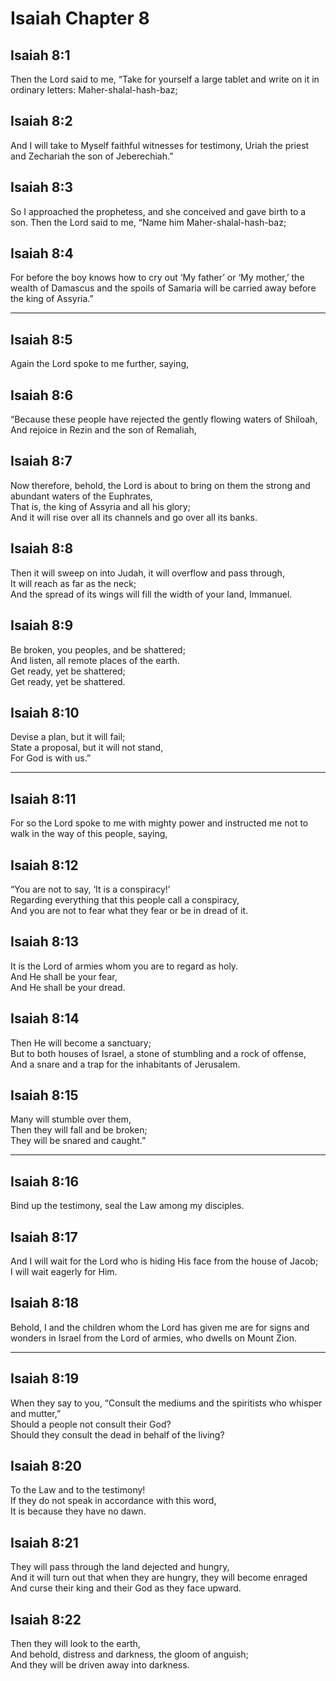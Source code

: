 # Isaiah Chapter 8

## Isaiah 8:1  
Then the Lord said to me, “Take for yourself a large tablet and write on it in ordinary letters: Maher-shalal-hash-baz;

## Isaiah 8:2  
And I will take to Myself faithful witnesses for testimony, Uriah the priest and Zechariah the son of Jeberechiah.”

## Isaiah 8:3  
So I approached the prophetess, and she conceived and gave birth to a son. Then the Lord said to me, “Name him Maher-shalal-hash-baz;

## Isaiah 8:4  
For before the boy knows how to cry out ‘My father’ or ‘My mother,’ the wealth of Damascus and the spoils of Samaria will be carried away before the king of Assyria.”

---

## Isaiah 8:5  
Again the Lord spoke to me further, saying,

## Isaiah 8:6  
“Because these people have rejected the gently flowing waters of Shiloah,  
And rejoice in Rezin and the son of Remaliah,

## Isaiah 8:7  
Now therefore, behold, the Lord is about to bring on them the strong and abundant waters of the Euphrates,  
That is, the king of Assyria and all his glory;  
And it will rise over all its channels and go over all its banks.

## Isaiah 8:8  
Then it will sweep on into Judah, it will overflow and pass through,  
It will reach as far as the neck;  
And the spread of its wings will fill the width of your land, Immanuel.

## Isaiah 8:9  
Be broken, you peoples, and be shattered;  
And listen, all remote places of the earth.  
Get ready, yet be shattered;  
Get ready, yet be shattered.

## Isaiah 8:10  
Devise a plan, but it will fail;  
State a proposal, but it will not stand,  
For God is with us.”

---

## Isaiah 8:11  
For so the Lord spoke to me with mighty power and instructed me not to walk in the way of this people, saying,

## Isaiah 8:12  
“You are not to say, ‘It is a conspiracy!’  
Regarding everything that this people call a conspiracy,  
And you are not to fear what they fear or be in dread of it.

## Isaiah 8:13  
It is the Lord of armies whom you are to regard as holy.  
And He shall be your fear,  
And He shall be your dread.

## Isaiah 8:14  
Then He will become a sanctuary;  
But to both houses of Israel, a stone of stumbling and a rock of offense,  
And a snare and a trap for the inhabitants of Jerusalem.

## Isaiah 8:15  
Many will stumble over them,  
Then they will fall and be broken;  
They will be snared and caught.”

---

## Isaiah 8:16  
Bind up the testimony, seal the Law among my disciples.

## Isaiah 8:17  
And I will wait for the Lord who is hiding His face from the house of Jacob;  
I will wait eagerly for Him.

## Isaiah 8:18  
Behold, I and the children whom the Lord has given me are for signs and wonders in Israel from the Lord of armies, who dwells on Mount Zion.

---

## Isaiah 8:19  
When they say to you, “Consult the mediums and the spiritists who whisper and mutter,”  
Should a people not consult their God?  
Should they consult the dead in behalf of the living?

## Isaiah 8:20  
To the Law and to the testimony!  
If they do not speak in accordance with this word,  
It is because they have no dawn.

## Isaiah 8:21  
They will pass through the land dejected and hungry,  
And it will turn out that when they are hungry, they will become enraged  
And curse their king and their God as they face upward.

## Isaiah 8:22  
Then they will look to the earth,  
And behold, distress and darkness, the gloom of anguish;  
And they will be driven away into darkness.
